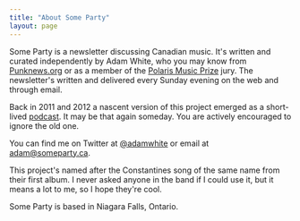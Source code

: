 ```yaml
---
title: "About Some Party"
layout: page
---
```


Some Party is a newsletter discussing Canadian music. It's written and curated independently by Adam White, who you may know from [Punknews.org](https://www.punknews.org) or as a member of the [Polaris Music Prize](https://polarismusicprize.ca/) jury. The newsletter's written and delivered every Sunday evening on the web and through email.

Back in 2011 and 2012 a nascent version of this project emerged as a short-lived [podcast](https://itunes.apple.com/ca/podcast/some-party-punknews.org-ontario/id488545346?mt=2). It may be that again someday. You are actively encouraged to ignore the old one.

You can find me on Twitter at [@adamwhite](https://twitter.com/adamwhite) or email at [adam@someparty.ca](mailto:adam@someparty.ca).

This project's named after the Constantines song of the same name from their first album. I never asked anyone in the band if I could use it, but it means a lot to me, so I hope they're cool.

Some Party is based in Niagara Falls, Ontario.

